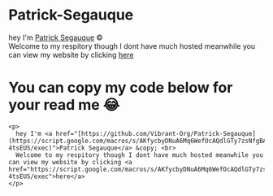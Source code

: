 # Patrick-Segauque

<html>
  <body>
    <p>
      hey I'm <a href="https://script.google.com/macros/s/AKfycbyDNuA6Mq6WefOcAQdlGTy7zsNfgBA3wdQuI9VhKzOZJxunhix1ABQOCCMXF-4tsEUS/exec">Patrick Segauque</a> &copy; <br>
      Welcome to my respitory though I dont have much hosted meanwhile you can view my website by clicking <a href="https://script.google.com/macros/s/AKfycbyDNuA6Mq6WefOcAQdlGTy7zsNfgBA3wdQuI9VhKzOZJxunhix1ABQOCCMXF-4tsEUS/exec">here</a>
    </p>
  </body>
</html>

# You can copy my code below for your read me 😂

<html>
  <body>
    
    <p>
      hey I'm <a href="[https://github.com/Vibrant-Org/Patrick-Segauque](https://script.google.com/macros/s/AKfycbyDNuA6Mq6WefOcAQdlGTy7zsNfgBA3wdQuI9VhKzOZJxunhix1ABQOCCMXF-4tsEUS/exec)">Patrick Segauque</a> &copy; <br>
      Welcome to my respitory though I dont have much hosted meanwhile you can view my website by clicking <a href="https://script.google.com/macros/s/AKfycbyDNuA6Mq6WefOcAQdlGTy7zsNfgBA3wdQuI9VhKzOZJxunhix1ABQOCCMXF-4tsEUS/exec">here</a>
    </p>
    
  </body>
</html>

